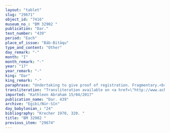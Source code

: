 ```yaml
---
layout: "tablet"
slug: "29671"
object_id: "7416"
museum_no_: "BM 32902 "
publication: "Dar."
text_number: "439"
period: "Each"
place_of_issue: "Bāb-Bitāqu"
type_and_content: "Other"
day_remark: "-"
month: "I"
month_remark: "-"
year: "17"
year_remark: "-"
king: "Dar"
king_remark: "-"
paraphrase: "Undertaking to give proof of registration. Fragmentary.<br /> Concerning a <em>bridle</em> (<em>pugudātu</em>) and the <sup>&lceil;</sup>KA-SAG<sup>!</sup>-KA<sup>&rceil;</sup>-a-na&nbsp;belonging to <strong>A </strong>at the disposal of (<em>ina pāni</em>) of <strong>B</strong>.<br /> In Ta&scaron;rīt (VII) of the 17<sup>th</sup> year <strong>B </strong>will come (<em>alāku</em>) to <strong><em>A</em></strong><em>&rsquo;s house</em><br /> and will give proof of registration (<em>uzuzzu - nadānu</em>) to <strong>C </strong>for the utensils (<em>ud&ucirc;</em>), the bridle and the <sup>&lceil;</sup>KA-SAG<sup>!</sup>-KA<sup>&rceil;</sup>-a-na. If he doesn&rsquo;t register this, he will give it to <strong>A</strong>. Names of 6 witnesses and the scribe: Habaṣīru/Nidintu//Ēri&scaron;-ana-Esagil.<br /> &nbsp;<br /> <strong>A </strong>= &Scaron;irku/Iddināya//Egibi; <strong>B </strong>= Iddin-Bēl/Napu&scaron;tu//&hellip;; <strong>C </strong>= Ibria (without affiliation)"
transliteration: "Transliteration available on <a href=\"http://www.achemenet.com/fr/item/?/sources-textuelles/textes-par-langues-et-ecritures/babylonien/archives-egibi/1661919\" target=\"_blank\">Achemenet</a>"
imported: "Kathleen Abraham 15/04/2017"
publication_name: "Dar. 439"
archive: "Egibi/Nūr-Sîn"
day_babylonian_: "24"
bibliography: "Krecher 1970, 320. "
title: "BM 32902 "
previous_item: "29674"
---
```


